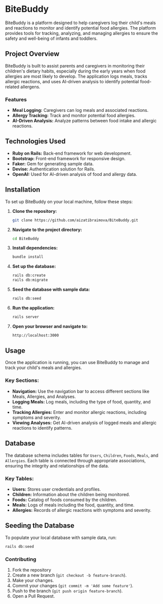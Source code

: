 # BiteBuddy

BiteBuddy is a platform designed to help caregivers log their child's meals and reactions to monitor and identify potential food allergies. The platform provides tools for tracking, analyzing, and managing allergies to ensure the safety and well-being of infants and toddlers.

## Project Overview

BiteBuddy is built to assist parents and caregivers in monitoring their children's dietary habits, especially during the early years when food allergies are most likely to develop. The application logs meals, tracks allergic reactions, and uses AI-driven analysis to identify potential food-related allergens.

### Features

- **Meal Logging:** Caregivers can log meals and associated reactions.
- **Allergy Tracking:** Track and monitor potential food allergies.
- **AI-Driven Analysis:** Analyze patterns between food intake and allergic reactions.

## Technologies Used

- **Ruby on Rails:** Back-end framework for web development.
- **Bootstrap:** Front-end framework for responsive design.
- **Faker:** Gem for generating sample data.
- **Devise:** Authentication solution for Rails.
- **OpenAI:** Used for AI-driven analysis of food and allergy data.

## Installation

To set up BiteBuddy on your local machine, follow these steps:

1. **Clone the repository:**
    ```bash
    git clone https://github.com/aizatibraimova/BiteBuddy.git
    ```

2. **Navigate to the project directory:**
    ```bash
    cd BiteBuddy
    ```

3. **Install dependencies:**
    ```bash
    bundle install
    ```

4. **Set up the database:**
    ```bash
    rails db:create
    rails db:migrate
    ```

5. **Seed the database with sample data:**
    ```bash
    rails db:seed
    ```

6. **Run the application:**
    ```bash
    rails server
    ```

7. **Open your browser and navigate to:**
    ```bash
    http://localhost:3000
    ```

## Usage

Once the application is running, you can use BiteBuddy to manage and track your child's meals and allergies.

### Key Sections:

- **Navigation:** Use the navigation bar to access different sections like Meals, Allergies, and Analyses.
- **Logging Meals:** Log meals, including the type of food, quantity, and time.
- **Tracking Allergies:** Enter and monitor allergic reactions, including symptoms and severity.
- **Viewing Analyses:** Get AI-driven analysis of logged meals and allergic reactions to identify patterns.

## Database

The database schema includes tables for `Users`, `Children`, `Foods`, `Meals`, and `Allergies`. Each table is connected through appropriate associations, ensuring the integrity and relationships of the data.

### Key Tables:

- **Users:** Stores user credentials and profiles.
- **Children:** Information about the children being monitored.
- **Foods:** Catalog of foods consumed by the children.
- **Meals:** Logs of meals including the food, quantity, and time.
- **Allergies:** Records of allergic reactions with symptoms and severity.

## Seeding the Database

To populate your local database with sample data, run:

```bash
rails db:seed
```

### Contributing
1. Fork the repository 
2. Create a new branch (`git checkout -b feature-branch`).
3. Make your changes.
4. Commit your changes (`git commit -m 'Add some feature'`).
5. Push to the branch (`git push origin feature-branch`).
6. Open a Pull Request.
